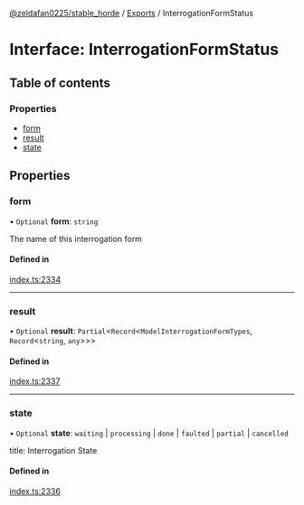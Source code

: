 [@zeldafan0225/stable_horde](../../readme.md) / [Exports](../modules.md) / InterrogationFormStatus

# Interface: InterrogationFormStatus

## Table of contents

### Properties

- [form](InterrogationFormStatus.md#form)
- [result](InterrogationFormStatus.md#result)
- [state](InterrogationFormStatus.md#state)

## Properties

### form

• `Optional` **form**: `string`

The name of this interrogation form

#### Defined in

[index.ts:2334](https://github.com/MrlolDev/stable_horde/blob/3c66504/index.ts#L2334)

___

### result

• `Optional` **result**: `Partial`<`Record`<`ModelInterrogationFormTypes`, `Record`<`string`, `any`\>\>\>

#### Defined in

[index.ts:2337](https://github.com/MrlolDev/stable_horde/blob/3c66504/index.ts#L2337)

___

### state

• `Optional` **state**: `waiting` \| `processing` \| `done` \| `faulted` \| `partial` \| `cancelled`

title: Interrogation State

#### Defined in

[index.ts:2336](https://github.com/MrlolDev/stable_horde/blob/3c66504/index.ts#L2336)
